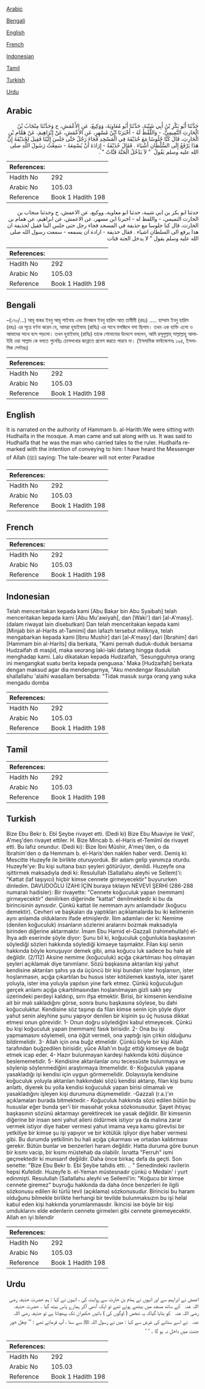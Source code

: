 [Arabic](#arabic)

[Bengali](#bengali)

[English](#english)

[French](#french)

[Indonesian](#indonesian)

[Tamil](#tamil)

[Turkish](#turkish)

[Urdu](#urdu)

## Arabic


<div dir="rtl" lang="ar" style={{fontSize:'larger',backgroundColor:'#f8f9fa',padding:20}}>
حَدَّثَنَا أَبُو بَكْرِ بْنُ أَبِي شَيْبَةَ، حَدَّثَنَا أَبُو مُعَاوِيَةَ، وَوَكِيعٌ، عَنِ الأَعْمَشِ، ح وَحَدَّثَنَا مِنْجَابُ بْنُ الْحَارِثِ التَّمِيمِيُّ، - وَاللَّفْظُ لَهُ - أَخْبَرَنَا ابْنُ مُسْهِرٍ، عَنِ الأَعْمَشِ، عَنْ إِبْرَاهِيمَ، عَنْ هَمَّامِ بْنِ الْحَارِثِ، قَالَ كُنَّا جُلُوسًا مَعَ حُذَيْفَةَ فِي الْمَسْجِدِ فَجَاءَ رَجُلٌ حَتَّى جَلَسَ إِلَيْنَا فَقِيلَ لِحُذَيْفَةَ إِنَّ هَذَا يَرْفَعُ إِلَى السُّلْطَانِ أَشْيَاءَ ‏.‏ فَقَالَ حُذَيْفَةُ - إِرَادَةَ أَنْ يُسْمِعَهُ - سَمِعْتُ رَسُولَ اللَّهِ صلى الله عليه وسلم يَقُولُ ‏ "‏ لاَ يَدْخُلُ الْجَنَّةَ قَتَّاتٌ ‏"‏ ‏.‏
</div>
<div style={{backgroundColor:'#f8f9fa',padding:20, marginBottom: 10}}><table> <thead> <tr> <th>References:</th> <th></th> </tr> </thead> <tbody><tr><td>Hadith No</td><td>292</td></tr><tr><td>Arabic No</td><td>105.03</td></tr><tr><td>Reference</td><td>Book 1 Hadith 198</td></tr></tbody></table></div>


<div dir="rtl" lang="ar" style={{fontSize:'larger',backgroundColor:'#f8f9fa',padding:20}}>
حدثنا ابو بكر بن ابي شيبة، حدثنا ابو معاوية، ووكيع، عن الاعمش، ح وحدثنا منجاب بن الحارث التميمي، - واللفظ له - اخبرنا ابن مسهر، عن الاعمش، عن ابراهيم، عن همام بن الحارث، قال كنا جلوسا مع حذيفة في المسجد فجاء رجل حتى جلس الينا فقيل لحذيفة ان هذا يرفع الى السلطان اشياء . فقال حذيفة - ارادة ان يسمعه - سمعت رسول الله صلى الله عليه وسلم يقول " لا يدخل الجنة قتات
</div>
<div style={{backgroundColor:'#f8f9fa',padding:20, marginBottom: 10}}><table> <thead> <tr> <th>References:</th> <th></th> </tr> </thead> <tbody><tr><td>Hadith No</td><td>292</td></tr><tr><td>Arabic No</td><td>105.03</td></tr><tr><td>Reference</td><td>Book 1 Hadith 198</td></tr></tbody></table></div>

## Bengali


<div dir="ltr" lang="bn" style={{fontSize:'larger',backgroundColor:'#f8f9fa',padding:20}}>
–(১৭০/...) আবূ বাকর ইবনু আবূ শাইবাহ এবং মিনজাব ইবনু হারিস আত তামীমী (রহঃ) ..... হাম্মাম ইবনু হারিস (রহঃ) এর সূত্রে বর্ণনা করেন যে, আমরা হুযাইফাহ (রাযিঃ) এর সাথে মসজিদে বসা ছিলাম। তখন এক ব্যক্তি এলো ও আমাদের সাথে বসে পড়লো। তখন হুযাইফাহ্ (রাযিঃ) তাকে শোনানোর উদ্দেশে বললেন, আমি রসূলুল্লাহ্ সাল্লাল্লাহু আলাইহি ওয়া সাল্লাম কে বলতে শুনেছিঃ চোগলখোর জান্নাতে প্রবেশ করতে পারবে না। (ইসলামিক ফাউন্ডেশনঃ ১৯৪, ইসলামিক সেন্টারঃ)
</div>
<div style={{backgroundColor:'#f8f9fa',padding:20, marginBottom: 10}}><table> <thead> <tr> <th>References:</th> <th></th> </tr> </thead> <tbody><tr><td>Hadith No</td><td>292</td></tr><tr><td>Arabic No</td><td>105.03</td></tr><tr><td>Reference</td><td>Book 1 Hadith 198</td></tr></tbody></table></div>

## English


<div dir="ltr" lang="en" style={{fontSize:'larger',backgroundColor:'#f8f9fa',padding:20}}>
It is narrated on the authority of Hammam b. al-Harith:We were sitting with Hudhaifa in the mosque. A man came and sat along with us. It was said to Hudhaifa that he was the man who carried tales to the ruler. Hudhaifa remarked with the intention of conveying to him: I have heard the Messenger of Allah (ﷺ) saying: The tale-bearer will not enter Paradise
</div>
<div style={{backgroundColor:'#f8f9fa',padding:20, marginBottom: 10}}><table> <thead> <tr> <th>References:</th> <th></th> </tr> </thead> <tbody><tr><td>Hadith No</td><td>292</td></tr><tr><td>Arabic No</td><td>105.03</td></tr><tr><td>Reference</td><td>Book 1 Hadith 198</td></tr></tbody></table></div>

## French


<div dir="ltr" lang="fr" style={{fontSize:'larger',backgroundColor:'#f8f9fa',padding:20}}>

</div>
<div style={{backgroundColor:'#f8f9fa',padding:20, marginBottom: 10}}><table> <thead> <tr> <th>References:</th> <th></th> </tr> </thead> <tbody><tr><td>Hadith No</td><td>292</td></tr><tr><td>Arabic No</td><td>105.03</td></tr><tr><td>Reference</td><td>Book 1 Hadith 198</td></tr></tbody></table></div>

## Indonesian


<div dir="ltr" lang="id" style={{fontSize:'larger',backgroundColor:'#f8f9fa',padding:20}}>
Telah menceritakan kepada kami [Abu Bakar bin Abu Syaibah] telah menceritakan kepada kami [Abu Mu'awiyah], dan [Waki'] dari [al-A'masy]. (dalam riwayat lain disebutkan) Dan telah menceritakan kepada kami [Minjab bin al-Harits at-Tamimi] dan lafazh tersebut miliknya, telah mengabarkan kepada kami [Ibnu Mushir] dari [al-A'masy] dari [Ibrahim] dari [Hammam bin al-Harits] dia berkata, "Kami pernah duduk-duduk bersama Hudzaifah di masjid, maka seorang laki-laki datang hingga duduk menghadap kami. Lalu dikatakan kepada Hudzaifah, 'Sesungguhnya orang ini mengangkat suatu berita kepada penguasa.' Maka [Hudzaifah] berkata dengan maksud agar dia mendengarnya, "Aku mendengar Rasulullah shallallahu 'alaihi wasallam bersabda: "Tidak masuk surga orang yang suka mengadu domba
</div>
<div style={{backgroundColor:'#f8f9fa',padding:20, marginBottom: 10}}><table> <thead> <tr> <th>References:</th> <th></th> </tr> </thead> <tbody><tr><td>Hadith No</td><td>292</td></tr><tr><td>Arabic No</td><td>105.03</td></tr><tr><td>Reference</td><td>Book 1 Hadith 198</td></tr></tbody></table></div>

## Tamil


<div dir="ltr" lang="ta" style={{fontSize:'larger',backgroundColor:'#f8f9fa',padding:20}}>

</div>
<div style={{backgroundColor:'#f8f9fa',padding:20, marginBottom: 10}}><table> <thead> <tr> <th>References:</th> <th></th> </tr> </thead> <tbody><tr><td>Hadith No</td><td>292</td></tr><tr><td>Arabic No</td><td>105.03</td></tr><tr><td>Reference</td><td>Book 1 Hadith 198</td></tr></tbody></table></div>

## Turkish


<div dir="ltr" lang="tr" style={{fontSize:'larger',backgroundColor:'#f8f9fa',padding:20}}>
Bize Ebu Bekr b. Ebî Şeybe rivayet etti. (Dedi ki) Bize Ebu Muaviye ile Vekî', A'meş'den rivayet ettiler. H. Bize Mincab b. el-Haris et-Temîmî de rivayet etti. Bu lafız onundur. (Dedi ki): Bize İbni Müshir, A'meş'den, o da İbrahim'den o da Hemmam b. el-Haris'den naklen haber verdi. Demiş ki: Mescitte Huzeyfe ile birlikte oturuyorduk. Bir adam gelip yanımıza oturdu. Huzeyfe'ye: Bu kişi sultana bazı şeyleri götürüyor, denildi. Huzeyfe ona işittirmek maksadıyla dedi ki: Resulullah (Sallallahu aleyhi ve Sellem)'i: "Kattat (laf taşıyıcı) hiçbir kimse cennete girmeyecektir" buyururken dinledim. DAVUDOĞLU İZAHI İÇİN buraya tıklayın NEVEVİ ŞERHİ (286-288 numaralı hadisler): Bir rivayette: "Cennete koğuculuk yapan (nemmam) girmeyecektir" denilirken diğerinde "kattat" denilmektedir ki bu da birincisinin aynısıdır. Çünkü kattat ile nemmam aynı anlamdadır (koğucu demektir). Cevheri ve başkaları da yaptıkları açıklamalarda bu iki kelimenin aynı anlamda olduklarını ifade etmişlerdir. İlim adamları der ki: Nemime (denilen koğuculuk) insanların sözlerini aralarını bozmak maksadıyla birinden diğerine aktarmaktır. İmam Ebu Hamid el-Gazzali (rahimehullah) el-İhya adlı eserinde şöyle diyor: Şunu bil ki, koğuculuk çoğunlukla başkasının söylediği sözleri hakkında söylediği kimseye taşımaktır. Filan kişi senin hakkında böyle konuşuyor demek gibi, ama koğucu luk sadece bu hale ait değildir. (2/112) Aksine nemime (koğuculuk) açığa çıkartılması hoş olmayan şeyleri açıklamak diye tanımlanır. Sözü başkasına aktarılan kişi yahut kendisine aktarılan şahıs ya da üçüncü bir kişi bundan ister hoşlansın, ister hoşlanmasın, açığa çıkartılan bu husus ister kötülemek kastıyla, ister işaret yoluyla, ister ima yoluyla yapılsın yine fark etmez. Çünkü koğuculuğun gerçek anlamı açığa çıkartılmasından hoşlanılmayan gizli saklı şey üzerindeki perdeyi kaldırıp, sırrı ifşa etmektir. Birisi, bir kimsenin kendisine ait bir malı sakladığını görse, sonra bunu başkasına söylese, bu dahi koğuculuktur. Kendisine söz taşınıp da filan kimse senin için şöyle diyor yahut senin aleyhine şunu yapıyor denilen bir kişinin şu üç hususa dikkat etmesi onun görevidir. 1- Onun doğru söylediğini kabul etmeyecek. Çünkü bu kişi koğuculuk yapan (nemmam) fasık birisidir. 2- Ona bu işi yapmamasını söylemeli, ona öğüt vermeli, ona yaptığı işin çirkin olduğunu bildirmelidir. 3- Allah için ona buğz etmelidir. Çünkü böyle bir kişi Allah tarafından buğzedilen birisidir, yüce Allah'ın buğz ettiği kimseye de buğz etmek icap eder. 4- Hazır bulunmayan kardeşi hakkında kötü düşünce beslememetidir. 5- Kendisine aktarılanlar onu tecessüste bulunmaya ve söylenip söylenmediğini araştırmaya itmemelidir. 6- Koğuculuk yapana yasakladığı işi kendisi için uygun görmemelidir. Dolayısıyla kendisine koğuculuk yoluyla aktarılan hakkındaki sözü kendisi aktarıp, filan kişi bunu anlattı, diyerek bu yolla kendisi koğuculuk yapan birisi olmamalı ve yasakladığını işleyen kişi durumuna düşmemelidir. -Gazzali (r.a.)'ın açıklamaları burada bitmektedir.- Koğuculuk hakkında sözü edilen bütün bu hususlar eğer bunda şer'i bir masıahat yoksa sözkonusudur. Şayet ihtiyaç başkasının sözünü aktarmayı gerektirecek ise yasak değildir. Bir kimsenin diğerine bir insan seni yahut aileni öldürmek istiyor ya da malına zarar vermek istiyor diye haber vermesi yahut imama veya kamu görevlisi bir yetkiliye bir kimse şu işi yapıyor ve bir kötülük işliyor diye haber vermesi gibi. Bu durumda yetkilinin bu hali açığa çıkarması ve ortadan kaldırması gerekir. Bütün bunlar ve benzerleri haram değildir. Hatta duruma göre bunun bir kısmı vacip, bir kısmı müstehab da olabilir. İsnatta "Ferruh" ismi geçmektedir ki munsarıf değildir. Daha önce birkaç defa da geçti. Son senette: "Bize Ebu Bekr b. Ebi Şeybe tahdis etti. .. " Senedindeki ravilerin hepsi Kufelidir. Huzeyfe b. el-Yeman müstesnadır çünkü o Medain' i yurt edinmişti. Resulullah (Sallallahu aleyhi ve Selleml'in: "Koğucu bir kimse cennete giremez" buyruğu hakkında da daha önce benzerleri ile ilgili sözkonusu edilen iki türlü tevil (açıklama) sözkonusudur. Birincisi bu haram olduğunu bilmekle birlikte herhangi bir tevilde bulunmaksızın bu işi helal kabul eden kişi hakkında yorumlanmasıdır. İkincisi ise böyle bir kişi umduklarını elde edenlerin cennete girmeleri gibi cennete giremeyecektir. Allah en iyi bilendir
</div>
<div style={{backgroundColor:'#f8f9fa',padding:20, marginBottom: 10}}><table> <thead> <tr> <th>References:</th> <th></th> </tr> </thead> <tbody><tr><td>Hadith No</td><td>292</td></tr><tr><td>Arabic No</td><td>105.03</td></tr><tr><td>Reference</td><td>Book 1 Hadith 198</td></tr></tbody></table></div>

## Urdu


<div dir="rtl" lang="ur" style={{fontSize:'larger',backgroundColor:'#f8f9fa',padding:20}}>
اعمش نے ابراہیم سے اور انہوں نے ہمام بن حارث سے روایت کی ، انہوں نے کہا : ہم حضرت حذیفہ ‌رضی ‌اللہ ‌عنہ ‌ ‌ کے ساتھ مسجد میں بیٹھے ہوئے تھے تو ایک آدمی آکر ہمارے پاس بیٹھ گیا ۔ حضرت حذیفہ ‌رضی ‌اللہ ‌عنہ ‌ ‌ کو بتایا گیاکہ یہ شخص ( لوگوں کی ) باتیں حکمران تک پہنچاتا ہے تو حذیفہ ‌رضی ‌اللہ ‌عنہ ‌ ‌ نے اسے سنانے کی غرض سے کہا : میں نے رسول اللہ ﷺ سے سنا ، آپ فرماتے تھے : ’’ چغل خور جنت میں داخل نہ ہو گا ۔ ‘ ‘
</div>
<div style={{backgroundColor:'#f8f9fa',padding:20, marginBottom: 10}}><table> <thead> <tr> <th>References:</th> <th></th> </tr> </thead> <tbody><tr><td>Hadith No</td><td>292</td></tr><tr><td>Arabic No</td><td>105.03</td></tr><tr><td>Reference</td><td>Book 1 Hadith 198</td></tr></tbody></table></div>
